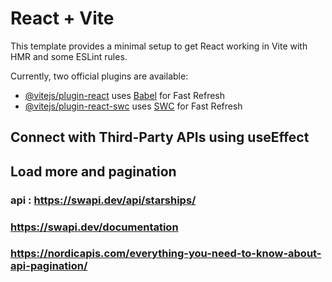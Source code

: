 # React + Vite

This template provides a minimal setup to get React working in Vite with HMR and some ESLint rules.

Currently, two official plugins are available:

- [@vitejs/plugin-react](https://github.com/vitejs/vite-plugin-react/blob/main/packages/plugin-react/README.md) uses [Babel](https://babeljs.io/) for Fast Refresh
- [@vitejs/plugin-react-swc](https://github.com/vitejs/vite-plugin-react-swc) uses [SWC](https://swc.rs/) for Fast Refresh

## Connect with Third-Party APIs using useEffect
## Load more and pagination

### api : https://swapi.dev/api/starships/
### https://swapi.dev/documentation

### https://nordicapis.com/everything-you-need-to-know-about-api-pagination/




